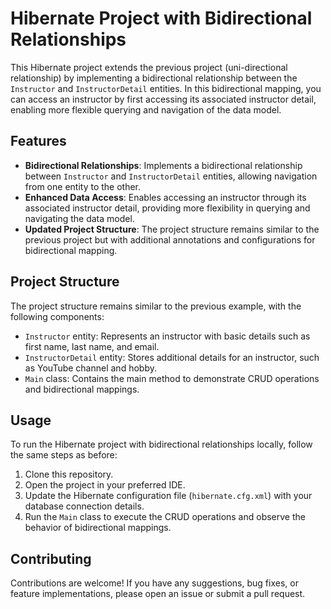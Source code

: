 # Hibernate Project with Bidirectional Relationships

This Hibernate project extends the previous project (uni-directional relationship) by implementing a bidirectional relationship between the `Instructor` and `InstructorDetail` entities. In this bidirectional mapping, you can access an instructor by first accessing its associated instructor detail, enabling more flexible querying and navigation of the data model.

## Features

- **Bidirectional Relationships**: Implements a bidirectional relationship between `Instructor` and `InstructorDetail` entities, allowing navigation from one entity to the other.
- **Enhanced Data Access**: Enables accessing an instructor through its associated instructor detail, providing more flexibility in querying and navigating the data model.
- **Updated Project Structure**: The project structure remains similar to the previous project but with additional annotations and configurations for bidirectional mapping.

## Project Structure

The project structure remains similar to the previous example, with the following components:

- `Instructor` entity: Represents an instructor with basic details such as first name, last name, and email.
- `InstructorDetail` entity: Stores additional details for an instructor, such as YouTube channel and hobby.
- `Main` class: Contains the main method to demonstrate CRUD operations and bidirectional mappings.

## Usage

To run the Hibernate project with bidirectional relationships locally, follow the same steps as before:

1. Clone this repository.
2. Open the project in your preferred IDE.
3. Update the Hibernate configuration file (`hibernate.cfg.xml`) with your database connection details.
4. Run the `Main` class to execute the CRUD operations and observe the behavior of bidirectional mappings.

## Contributing

Contributions are welcome! If you have any suggestions, bug fixes, or feature implementations, please open an issue or submit a pull request.

